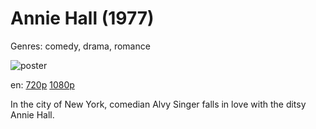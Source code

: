 # Annie Hall (1977)

Genres: comedy, drama, romance

![poster](http://image.tmdb.org/t/p/w500/dEtjPywhDbAXYjoFfhBC4U9unU7.jpg)

en:
  [720p](magnet:?xt=urn:btih:3117F936DC0EAAAEFE716DA9C443AC20463DB527&tr=udp://glotorrents.pw:6969/announce&tr=udp://tracker.opentrackr.org:1337/announce&tr=udp://torrent.gresille.org:80/announce&tr=udp://tracker.openbittorrent.com:80&tr=udp://tracker.coppersurfer.tk:6969&tr=udp://tracker.leechers-paradise.org:6969&tr=udp://p4p.arenabg.ch:1337&tr=udp://tracker.internetwarriors.net:1337)
  [1080p](magnet:?xt=urn:btih:F5AC61D1ED17193F9B2AF32CC7907D2E624D3163&tr=udp://glotorrents.pw:6969/announce&tr=udp://tracker.opentrackr.org:1337/announce&tr=udp://torrent.gresille.org:80/announce&tr=udp://tracker.openbittorrent.com:80&tr=udp://tracker.coppersurfer.tk:6969&tr=udp://tracker.leechers-paradise.org:6969&tr=udp://p4p.arenabg.ch:1337&tr=udp://tracker.internetwarriors.net:1337)
  


In the city of New York, comedian Alvy Singer falls in love with the ditsy Annie Hall.